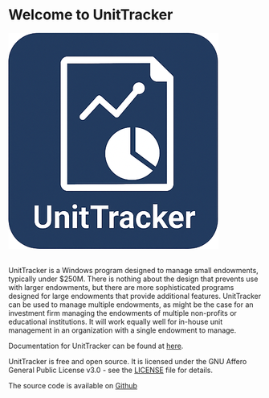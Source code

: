 # Welcome to UnitTracker

![Logo](img/UnitTrackerLogo.png)
<br>
<br>

UnitTracker is a Windows program designed to manage small endowments, typically under $250M. There is nothing about the design that prevents use with larger endowments, but there are more sophisticated programs designed for large endowments that provide additional features. UnitTracker can be used to manage multiple endowments, as might be the case for an investment firm managing the endowments of multiple non-profits or educational institutions. It will work equally well for in-house unit management in an organization with a single endowment to manage.

Documentation for UnitTracker can be found at [here](http://www.unittracker.org).

UnitTracker is free and open source. It is licensed  under the GNU Affero General Public License v3.0 - see the [LICENSE](agpl-3.0.txt) file for details.

The source code is available on [Github](https://github.com/Llaves/Unitization)
